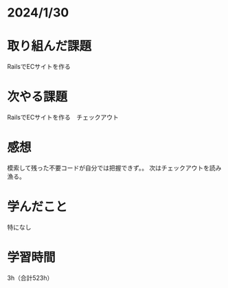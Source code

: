 # 2024/1/30
# 取り組んだ課題
RailsでECサイトを作る

# 次やる課題
RailsでECサイトを作る　チェックアウト

# 感想
模索して残った不要コードが自分では把握できず。。
次はチェックアウトを読み漁る。

# 学んだこと
特になし

# 学習時間
3h（合計523h）
